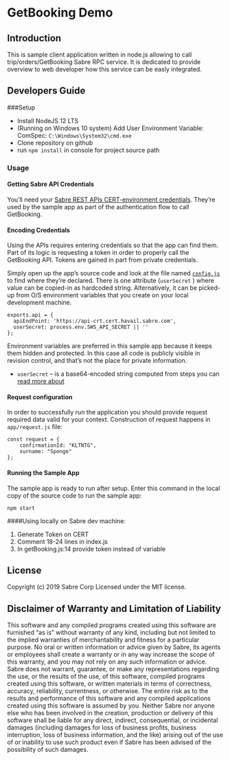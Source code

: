 # GetBooking Demo
## Introduction
This is sample client application written in node.js allowing to call trip/orders/GetBooking Sabre RPC service. It is dedicated to provide overview to web developer how this service can be easly integrated. 


## Developers Guide
###Setup
* Install NodeJS 12 LTS
* (Running on Windows 10 system) Add User Environment Variable:
 ComSpec: `C:\Windows\System32\cmd.exe`
* Clone repository on github
* run `npm install` in console for project source path

### Usage
#### Getting Sabre API Credentials

You’ll need your [Sabre REST APIs CERT-environment credentials](https://developer.sabre.com/guides/travel-agency/quickstart). They’re used by the sample app as part of the authentication flow to call GetBooking.

#### Encoding Credentials

Using the APIs requires entering credentials so that the app can find them. Part of its logic is requesting a token in order to properly call the GetBooking API. Tokens are gained in part from private credentials.

Simply open up the app’s source code and look at the file named [`config.js`](./app/config.js) to find where they’re declared. There is one attribute (`userSecret` ) where value can be copied-in as hardcoded string. Alternatively, it can be picked-up from O/S environment variables that you create on your local development machine.

```
exports.api = {
  apiEndPoint: 'https://api-crt.cert.havail.sabre.com',
  userSecret: process.env.SWS_API_SECRET || ''
};
```

Environment variables are preferred in this sample app because it keeps them hidden and protected. In this case all code is publicly visible in revision control, and that’s not the place for private information.

* `userSecret` – is a base64-encoded string computed from steps you can [read more about](https://developer.sabre.com/guides/travel-agency/how-to/rest-apis-token-credentials)

#### Request configuration
In order to successfully run the application you should provide request required data valid for your context. Construction of request happens in `app/request.js` file:
```
const request = {
	confirmationId: "KLTNTG",
	surname: "Sponge"
};
```


#### Running the Sample App

The sample app is ready to run after setup. Enter this command in the local copy of the source code to run the sample app:

`npm start` 

####Using locally on Sabre dev machine:
1. Generate Token on CERT
2. Comment 18-24 lines in index.js
3. In getBooking.js:14 provide token instead of variable

## License

Copyright (c) 2019 Sabre Corp Licensed under the MIT license.

## Disclaimer of Warranty and Limitation of Liability

This software and any compiled programs created using this software are furnished “as is” without warranty of any kind, including but not limited to the implied warranties of merchantability and fitness for a particular purpose. No oral or written information or advice given by Sabre, its agents or employees shall create a warranty or in any way increase the scope of this warranty, and you may not rely on any such information or advice.
Sabre does not warrant, guarantee, or make any representations regarding the use, or the results of the use, of this software, compiled programs created using this software, or written materials in terms of correctness, accuracy, reliability, currentness, or otherwise. The entire risk as to the results and performance of this software and any compiled applications created using this software is assumed by you. Neither Sabre nor anyone else who has been involved in the creation, production or delivery of this software shall be liable for any direct, indirect, consequential, or incidental damages (including damages for loss of business profits, business interruption, loss of business information, and the like) arising out of the use of or inability to use such product even if Sabre has been advised of the possibility of such damages.
